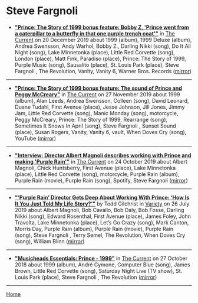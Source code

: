 # Steve Fargnoli 

 - [**"Prince: The Story of 1999 bonus feature: Bobby Z, 'Prince went from a caterpillar to a butterfly in that one purple trench coat'"**](https://www.thecurrent.org/feature/2019/12/20/prince-drummer-bobby-z-the-revolution-interview) in [The Current](https://www.thecurrent.org/) on 20 December 2019 about 1999 (album), 1999 Deluxe (album), Andrea Swensson, Andy Warhol, Bobby Z., Darling Nikki (song), Do It All Night (song), Lake Minnetonka (place), Little Red Corvette (song), London (place), Matt Fink, Paradiso (place), Prince: The Story of 1999, Purple Music (song), Sausalito (place), St. Louis Park (place), Steve Fargnoli , The Revolution, Vanity, Vanity 6, Warner Bros. Records ([mirror](https://web.archive.org/web/*/https://www.thecurrent.org/feature/2019/12/20/prince-drummer-bobby-z-the-revolution-interview))

----

 - [**"Prince: The Story of 1999 bonus feature: The sound of Prince and Peggy McCreary"**](https://www.thecurrent.org/feature/2019/11/27/prince-the-story-of-1999-bonus-feature-the-sound-of-prince-and-peggy-mccreary) in [The Current](https://www.thecurrent.org/) on 27 November 2019 about 1999 (album), Alan Leeds, Andrea Swensson, Colleen (song), David Leonard, Duane Tudahl, First Avenue (place), Jesse Johnson, Jill Jones, Jimmy Jam, Little Red Corvette (song), Manic Monday (song), motorcycle, Peggy McCreary, Prince: The Story of 1999, Rearrange (song), Sometimes It Snows In April (song), Steve Fargnoli , Sunset Sound (place), Susan Rogers, Vanity, Vanity 6, vault, When Doves Cry (song), YouTube ([mirror](https://web.archive.org/web/*/https://www.thecurrent.org/feature/2019/11/27/prince-the-story-of-1999-bonus-feature-the-sound-of-prince-and-peggy-mccreary))

----

 - [**"Interview: Director Albert Magnoli describes working with Prince and making 'Purple Rain'"**](https://www.thecurrent.org/feature/2019/10/24/interview-director-albert-magnoli-describes-working-with-prince-purple-rain) in [The Current](https://www.thecurrent.org/) on 24 October 2019 about Albert Magnoli, Chick Huntsberry, First Avenue (place), Lake Minnetonka (place), Little Red Corvette (song), motorcycle, Purple Rain (album), Purple Rain (movie), Purple Rain (song), Spotify, Steve Fargnoli  ([mirror](https://web.archive.org/web/*/https://www.thecurrent.org/feature/2019/10/24/interview-director-albert-magnoli-describes-working-with-prince-purple-rain))

----

 - [**"‘Purple Rain’ Director Gets Deep About Working With Prince: ‘How Is It You Just Told My Life Story?’"**](https://variety.com/2019/film/news/prince-purple-rain-anniversary-director-gets-deep-1203274953/) by Todd Gilchrist in [Variety](https://variety.com/) on 26 July 2019 about Albert Magnoli, Bob Cavallo, Bob Daly, Bob Fosse, Darling Nikki (song), Edward Rosenthal, First Avenue (place), James Foley, John Travolta, Lake Minnetonka (place), Let’s Go Crazy (song), Mark Canton, Morris Day, Purple Rain (album), Purple Rain (movie), Purple Rain (song), Steve Fargnoli , Terry Semel, The Revolution, When Doves Cry (song), William Blinn ([mirror](https://web.archive.org/web/*/https://variety.com/2019/film/news/prince-purple-rain-anniversary-director-gets-deep-1203274953/))

----

 - [**"Musicheads Essentials: Prince - 1999"**](https://www.thecurrent.org/feature/2018/10/27/musicheads-essentials-prince-1999) in [The Current](https://www.thecurrent.org/) on 27 October 2018 about 1999 (album), André Cymone, Computer Blue (song), James Brown, Little Red Corvette (song), Saturday Night Live (TV show), St. Louis Park (place), Steve Fargnoli , The Revolution ([mirror](https://web.archive.org/web/*/https://www.thecurrent.org/feature/2018/10/27/musicheads-essentials-prince-1999))

----

[Home](../)
